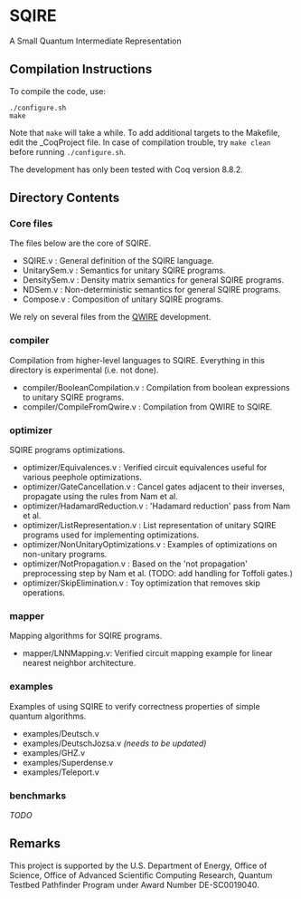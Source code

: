 # SQIRE
A Small Quantum Intermediate Representation

## Compilation Instructions

To compile the code, use:
```
./configure.sh
make
```
Note that `make` will take a while. To add additional targets to the Makefile, edit the \_CoqProject file. In case of compilation trouble, try `make clean` before running `./configure.sh`.  

The development has only been tested with Coq version 8.8.2.

## Directory Contents

### Core files

The files below are the core of SQIRE.

- SQIRE.v : General definition of the SQIRE language.
- UnitarySem.v : Semantics for unitary SQIRE programs.
- DensitySem.v : Density matrix semantics for general SQIRE programs.
- NDSem.v : Non-deterministic semantics for general SQIRE programs.
- Compose.v : Composition of unitary SQIRE programs.

We rely on several files from the [QWIRE](https://github.com/inQWIRE/QWIRE) development.

### compiler

Compilation from higher-level languages to SQIRE. Everything in this directory is experimental (i.e. not done).

- compiler/BooleanCompilation.v : Compilation from boolean expressions to unitary SQIRE programs.
- compiler/CompileFromQwire.v : Compilation from QWIRE to SQIRE.

### optimizer

SQIRE programs optimizations.

- optimizer/Equivalences.v : Verified circuit equivalences useful for various peephole optimizations.
- optimizer/GateCancellation.v : Cancel gates adjacent to their inverses, propagate using the rules from Nam et al.
- optimizer/HadamardReduction.v : 'Hadamard reduction' pass from Nam et al.
- optimizer/ListRepresentation.v : List representation of unitary SQIRE programs used for implementing optimizations.
- optimizer/NonUnitaryOptimizations.v : Examples of optimizations on non-unitary programs.
- optimizer/NotPropagation.v : Based on the 'not propagation' preprocessing step by Nam et al. (TODO: add handling for Toffoli gates.)
- optimizer/SkipElimination.v : Toy optimization that removes skip operations.

### mapper

Mapping algorithms for SQIRE programs.

- mapper/LNNMapping.v: Verified circuit mapping example for linear nearest neighbor architecture.

### examples

Examples of using SQIRE to verify correctness properties of simple quantum algorithms.

- examples/Deutsch.v    
- examples/DeutschJozsa.v *(needs to be updated)*
- examples/GHZ.v
- examples/Superdense.v
- examples/Teleport.v    

### benchmarks

*TODO*

## Remarks

This project is supported by the U.S. Department of Energy, Office of Science, Office of Advanced Scientific Computing Research, Quantum Testbed Pathfinder Program under Award Number DE-SC0019040.
